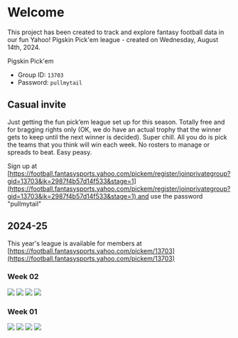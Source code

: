 # Welcome

This project has been created to track and explore fantasy football data in our fun Yahoo! Pigskin Pick'em league - created on Wednesday, August 14th, 2024.

Pigskin Pick'em

- Group ID: `13703`
- Password: `pullmytail`

## Casual invite

Just getting the fun pick’em league set up for this season. Totally free and for bragging rights only (OK, we do have an actual trophy that the winner gets to keep until the next winner is decided). Super chill. All you do is pick the teams that you think will win each week. No rosters to manage or spreads to beat. Easy peasy.

Sign up at [https://football.fantasysports.yahoo.com/pickem/register/joinprivategroup?gid=13703&ik=2987f4b57d14f533&stage=1](https://football.fantasysports.yahoo.com/pickem/register/joinprivategroup?gid=13703&ik=2987f4b57d14f533&stage=1) and use the password "pullmytail"

## 2024-25

This year's league is available for members at [https://football.fantasysports.yahoo.com/pickem/13703](https://football.fantasysports.yahoo.com/pickem/13703)

### Week 02

![ ](./week-02/01.png)
![ ](./week-02/02.png)
![ ](./week-02/03.png)
![ ](./week-02/04.png)

### Week 01

![ ](./week-01/01.png)
![ ](./week-01/02.png)
![ ](./week-01/03.png)
![ ](./week-01/04.png)
